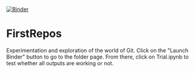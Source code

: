 [![Binder](https://mybinder.org/badge_logo.svg)](https://mybinder.org/v2/gh/anushabanerjee/FirstRepos.git/master)
# FirstRepos
Experimentation and exploration of the world of Git.
Click on the "Launch Binder" button to go to the folder page. From there, click on Trial.ipynb to test whether all outputs are working or not.
